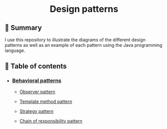 <div align="center">
  <br>
  <h1>Design patterns</h1>
</div>





## 📙 Summary

I use this repository to illustrate the diagrams of the different design patterns as well as an example of each pattern using the Java programming language.



##  :pushpin: Table of contents

- ### [Behavioral patterns](Behavioral%20patterns)

  	- [Observer pattern](Behavioral%20patterns/Observer%20pattern)
  
   - [Template method pattern](Behavioral%20patterns/Template%20method%20pattern)
   - [Strategy pattern](Behavioral%20patterns/Strategy%20pattern)
   - [Chain of responsibility pattern](Behavioral%20patterns/Chain%20of%20responsibility%20pattern)

